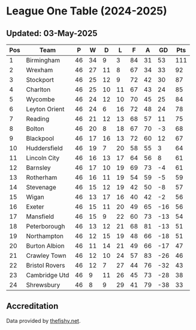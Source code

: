 # League One Table (2024-2025)
## Updated: 03-May-2025

| Pos | Team | P | W | D | L | F | A | GD | Pts |
| --- | --- | --- | --- | --- | --- | --- | --- | --- | --- |
| 1 | Birmingham | 46 | 34 | 9 | 3 | 84 | 31 | 53 | 111 |
| 2 | Wrexham | 46 | 27 | 11 | 8 | 67 | 34 | 33 | 92 |
| 3 | Stockport | 46 | 25 | 12 | 9 | 72 | 42 | 30 | 87 |
| 4 | Charlton | 46 | 25 | 10 | 11 | 67 | 43 | 24 | 85 |
| 5 | Wycombe | 46 | 24 | 12 | 10 | 70 | 45 | 25 | 84 |
| 6 | Leyton Orient | 46 | 24 | 6 | 16 | 72 | 48 | 24 | 78 |
| 7 | Reading | 46 | 21 | 12 | 13 | 68 | 57 | 11 | 75 |
| 8 | Bolton | 46 | 20 | 8 | 18 | 67 | 70 | -3 | 68 |
| 9 | Blackpool | 46 | 17 | 16 | 13 | 72 | 60 | 12 | 67 |
| 10 | Huddersfield | 46 | 19 | 7 | 20 | 58 | 55 | 3 | 64 |
| 11 | Lincoln City | 46 | 16 | 13 | 17 | 64 | 56 | 8 | 61 |
| 12 | Barnsley | 46 | 17 | 10 | 19 | 69 | 73 | -4 | 61 |
| 13 | Rotherham | 46 | 16 | 11 | 19 | 54 | 59 | -5 | 59 |
| 14 | Stevenage | 46 | 15 | 12 | 19 | 42 | 50 | -8 | 57 |
| 15 | Wigan | 46 | 13 | 17 | 16 | 40 | 42 | -2 | 56 |
| 16 | Exeter | 46 | 15 | 11 | 20 | 49 | 65 | -16 | 56 |
| 17 | Mansfield | 46 | 15 | 9 | 22 | 60 | 73 | -13 | 54 |
| 18 | Peterborough | 46 | 13 | 12 | 21 | 68 | 81 | -13 | 51 |
| 19 | Northampton | 46 | 12 | 15 | 19 | 48 | 66 | -18 | 51 |
| 20 | Burton Albion | 46 | 11 | 14 | 21 | 49 | 66 | -17 | 47 |
| 21 | Crawley Town | 46 | 12 | 10 | 24 | 57 | 83 | -26 | 46 |
| 22 | Bristol Rovers | 46 | 12 | 7 | 27 | 44 | 76 | -32 | 43 |
| 23 | Cambridge Utd | 46 | 9 | 11 | 26 | 45 | 73 | -28 | 38 |
| 24 | Shrewsbury | 46 | 8 | 9 | 29 | 41 | 79 | -38 | 33 |

## Accreditation 

Data provided by [thefishy.net](https://www.thefishy.net/).